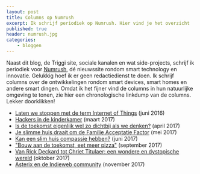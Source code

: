 ```yaml
---
layout: post
title: Columns op Numrush
excerpt: Ik schrijf periodiek op Numrush. Hier vind je het overzicht
published: true
header: numrush.jpg
categories: 
    - bloggen
---
```


Naast dit blog, de Triggi site, sociale kanalen en wat side-projects, schrijf ik periodiek voor [Numrush][1], dé nieuwssite rondom smart technology en innovatie. Gelukkig hoef ik er geen redactiedienst te doen. Ik schrijf columns over de ontwikkelingen rondom smart devices, smart homes en andere smart dingen. Omdat ik het fijner vind de columns in hun natuurlijke omgeving te tonen, zie hier een chronologische linkdump van de columns. Lekker doorklikken!

* [Laten we stoppen met de term Internet of Things][2] (juni 2016)
* [Hackers in de kinderkamer][3] (maart 2017)
* [Is de toekomst eigenlijk wel zo dichtbij als we denken?][4] (april 2017)
* [Je slimme huis draait om de Familie Acceptatie Factor][5] (mei 2017)
* [Kan een slim huis compassie hebben?][6] (juni 2017)
* ["Bouw aan de toekomst, eet meer pizza"][7] (september 2017)
* [Van Rick Deckard tot Chriet Titulaer: een wondere en dystopische wereld][8] (oktober 2017)
* [Asterix en de Indieweb community][9] (november 2017)

[1]:	http://numrush.nl/ "http://numrush.nl"
[2]:	http://numrush.nl/2016/06/06/laten-we-stoppen-term-internet-things/
[3]:	http://numrush.nl/2017/03/06/column-frank-meeuwsen-hackers-kinderkamer/
[4]:	http://numrush.nl/2017/04/03/is-toekomst-eigenlijk-wel-zo-dichtbij-als-we-denken/
[5]:	http://numrush.nl/2017/05/01/smart-home-familie-acceptatie-factor/
[6]:	http://numrush.nl/2017/06/12/kan-een-slim-huis-compassie-hebben/
[7]:	http://numrush.nl/2017/09/04/bouw-aan-de-toekomst-eet-meer-pizza/
[8]:	http://numrush.nl/2017/10/16/een-wondere-en-dystopische-wereld/
[9]:	http://numrush.nl/2017/11/06/asterix-en-de-indieweb-community/